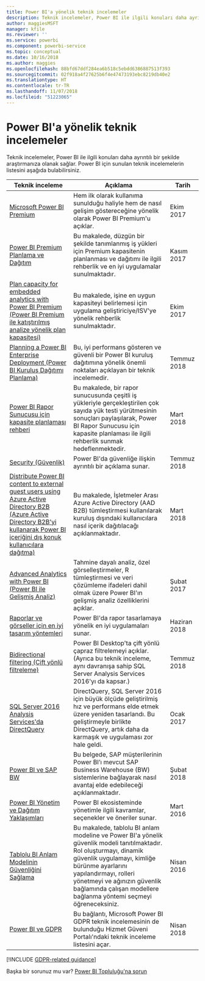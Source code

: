 ```yaml
---
title: Power BI'a yönelik teknik incelemeler
description: Teknik incelemeler, Power BI ile ilgili konuları daha ayrıntılı bir şekilde araştırmanıza olanak sağlar.
author: maggiesMSFT
manager: kfile
ms.reviewer: ''
ms.service: powerbi
ms.component: powerbi-service
ms.topic: conceptual
ms.date: 10/16/2018
ms.author: maggies
ms.openlocfilehash: 88bfd67ddf284ea6b518c5ebdd6386887513f393
ms.sourcegitcommit: 02f918a4f27625b6f4e47473193ebc8219db40e2
ms.translationtype: HT
ms.contentlocale: tr-TR
ms.lasthandoff: 11/07/2018
ms.locfileid: "51223065"
---
```

# <a name="whitepapers-for-power-bi"></a>Power BI'a yönelik teknik incelemeler

Teknik incelemeler, Power BI ile ilgili konuları daha ayrıntılı bir şekilde araştırmanıza olanak sağlar. Power BI için sunulan teknik incelemelerin listesini aşağıda bulabilirsiniz.

| Teknik inceleme | Açıklama | Tarih |
| --- | --- | --- |
| [Microsoft Power BI Premium](https://aka.ms/pbipremiumwhitepaper) |Hem ilk olarak kullanıma sunulduğu haliyle hem de nasıl gelişim göstereceğine yönelik olarak Power BI Premium'u açıklar. | Ekim 2017 |
| [Power BI Premium Planlama ve Dağıtım](https://aka.ms/Premium-Capacity-Planning-Deployment)| Bu makalede, düzgün bir şekilde tanımlanmış iş yükleri için Premium kapasitenin planlanması ve dağıtımı ile ilgili rehberlik ve en iyi uygulamalar sunulmaktadır.| Kasım 2017 |
| [Plan capacity for embedded analytics with Power BI Premium (Power BI Premium ile katıştırılmış analize yönelik plan kapasitesi)](https://aka.ms/pbiewhitepaper) |Bu makalede, işine en uygun kapasiteyi belirlemesi için uygulama geliştiriciye/ISV'ye yönelik rehberlik sunulmaktadır. | Ekim 2017 |
| [Planning a Power BI Enterprise Deployment (Power BI Kuruluş Dağıtımı Planlama)](https://aka.ms/pbienterprisedeploy) |Bu, iyi performans gösteren ve güvenli bir Power BI kuruluş dağıtımına yönelik önemli noktaları açıklayan bir teknik incelemedir. | Temmuz 2018 |
| [Power BI Rapor Sunucusu için kapasite planlaması rehberi](report-server/capacity-planning.md) |Bu makalede, bir rapor sunucusunda çeşitli iş yükleriyle gerçekleştirilen çok sayıda yük testi yürütmesinin sonuçları paylaşılarak, Power BI Rapor Sunucusu için kapasite planlaması ile ilgili rehberlik sunmak hedeflenmektedir. | Mart 2018 |
| [Security (Güvenlik)](service-admin-power-bi-security.md) |Power BI'da güvenliğe ilişkin ayrıntılı bir açıklama sunar. | Temmuz 2018 |
| [Distribute Power BI content to external guest users using Azure Active Directory B2B (Azure Active Directory B2B'yi kullanarak Power BI içeriğini dış konuk kullanıcılara dağıtma)](https://aka.ms/powerbi-b2b-whitepaper)|Bu makalede, İşletmeler Arası Azure Active Directory (AAD B2B) tümleştirmesi kullanılarak kuruluş dışındaki kullanıcılara nasıl içerik dağıtılacağı açıklanmaktadır.| Mart 2018 |
| [Advanced Analytics with Power BI (Power BI ile Gelişmiş Analiz)](https://info.microsoft.com/advanced-analytics-with-power-bi.html?Is=Website) |Tahmine dayalı analiz, özel görselleştirmeler, R tümleştirmesi ve veri çözümleme ifadeleri dahil olmak üzere Power BI'ın gelişmiş analiz özelliklerini açıklar. | Şubat 2017 |
| [Raporlar ve görseller için en iyi tasarım yöntemleri](visuals/power-bi-visualization-best-practices.md) |Power BI'da rapor tasarlamaya yönelik en iyi uygulamaları sunar. | Haziran 2018 |
| [Bidirectional filtering (Çift yönlü filtreleme)](desktop-bidirectional-filtering.md) |Power BI Desktop'ta çift yönlü çapraz filtrelemeyi açıklar. (Ayrıca bu teknik inceleme, aynı davranışa sahip SQL Server Analysis Services 2016'yı da kapsar.) | Temmuz 2018 |
| [SQL Server 2016 Analysis Services'da DirectQuery](https://blogs.msdn.microsoft.com/analysisservices/2017/04/06/directquery-in-sql-server-2016-analysis-services-whitepaper/) |DirectQuery, SQL Server 2016 için büyük ölçüde geliştirilmiş hız ve performans elde etmek üzere yeniden tasarlandı. Bu geliştirmeyle birlikte DirectQuery, artık daha da karmaşık ve uygulaması zor hale geldi. | Ocak 2017 |
| [Power BI ve SAP BW](https://aka.ms/powerbiandsapbw)| Bu belgede, SAP müşterilerinin Power BI’ı mevcut SAP Business Warehouse (BW) sistemlerine bağlayarak nasıl avantaj elde edebileceği açıklanmaktadır.| Şubat 2018 |
| [Power BI Yönetim ve Dağıtım Yaklaşımları](http://go.microsoft.com/fwlink/?LinkId=785915&clcid=0x409) | Power BI ekosisteminde yönetimle ilgili kavramlar, seçenekler ve öneriler sunar. | Mart 2016 |
| [Tablolu BI Anlam Modelinin Güvenliğini Sağlama](http://download.microsoft.com/download/D/2/0/D20E1C5F-72EA-4505-9F26-FEF9550EFD44/Securing%20the%20Tabular%20BI%20Semantic%20Model.docx) |Bu makalede, tablolu BI anlam modeline ve Power BI'a yönelik güvenlik modeli tanıtılmaktadır. Rol oluşturmayı, dinamik güvenlik uygulamayı, kimliğe bürünme ayarlarını yapılandırmayı, rolleri yönetmeyi ve ağınızın güvenlik bağlamında çalışan modellere bağlanma yöntemi seçmeyi öğreneceksiniz. | Nisan 2016 |
| [Power BI ve GDPR](https://aka.ms/power-bi-gdpr-whitepaper)| Bu bağlantı, Microsoft Power BI GDPR teknik incelemesinin de bulunduğu Hizmet Güveni Portalı'ndaki teknik inceleme listesini açar. | Nisan 2018 |

[!INCLUDE [GDPR-related guidance](includes/gdpr-hybrid-note.md)]

Başka bir sorunuz mu var? [Power BI Topluluğu'na sorun](http://community.powerbi.com/)
